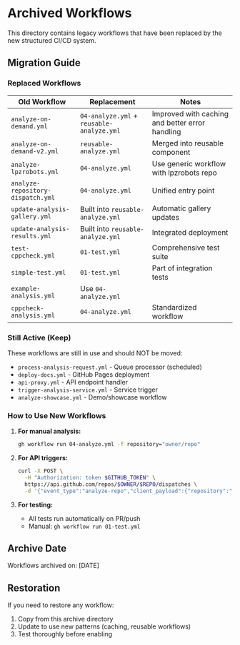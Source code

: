 # Archived Workflows

This directory contains legacy workflows that have been replaced by the new structured CI/CD system.

## Migration Guide

### Replaced Workflows

| Old Workflow | Replacement | Notes |
|-------------|-------------|-------|
| `analyze-on-demand.yml` | `04-analyze.yml` + `reusable-analyze.yml` | Improved with caching and better error handling |
| `analyze-on-demand-v2.yml` | `reusable-analyze.yml` | Merged into reusable component |
| `analyze-lpzrobots.yml` | `04-analyze.yml` | Use generic workflow with lpzrobots repo |
| `analyze-repository-dispatch.yml` | `04-analyze.yml` | Unified entry point |
| `update-analysis-gallery.yml` | Built into `reusable-analyze.yml` | Automatic gallery updates |
| `update-analysis-results.yml` | Built into `reusable-analyze.yml` | Integrated deployment |
| `test-cppcheck.yml` | `01-test.yml` | Comprehensive test suite |
| `simple-test.yml` | `01-test.yml` | Part of integration tests |
| `example-analysis.yml` | Use `04-analyze.yml` | |
| `cppcheck-analysis.yml` | `04-analyze.yml` | Standardized workflow |

### Still Active (Keep)

These workflows are still in use and should NOT be moved:

- `process-analysis-request.yml` - Queue processor (scheduled)
- `deploy-docs.yml` - GitHub Pages deployment
- `api-proxy.yml` - API endpoint handler
- `trigger-analysis-service.yml` - Service trigger
- `analyze-showcase.yml` - Demo/showcase workflow

### How to Use New Workflows

1. **For manual analysis:**
   ```bash
   gh workflow run 04-analyze.yml -f repository="owner/repo"
   ```

2. **For API triggers:**
   ```bash
   curl -X POST \
     -H "Authorization: token $GITHUB_TOKEN" \
     https://api.github.com/repos/$OWNER/$REPO/dispatches \
     -d '{"event_type":"analyze-repo","client_payload":{"repository":"target/repo"}}'
   ```

3. **For testing:**
   - All tests run automatically on PR/push
   - Manual: `gh workflow run 01-test.yml`

## Archive Date

Workflows archived on: [DATE]

## Restoration

If you need to restore any workflow:
1. Copy from this archive directory
2. Update to use new patterns (caching, reusable workflows)
3. Test thoroughly before enabling